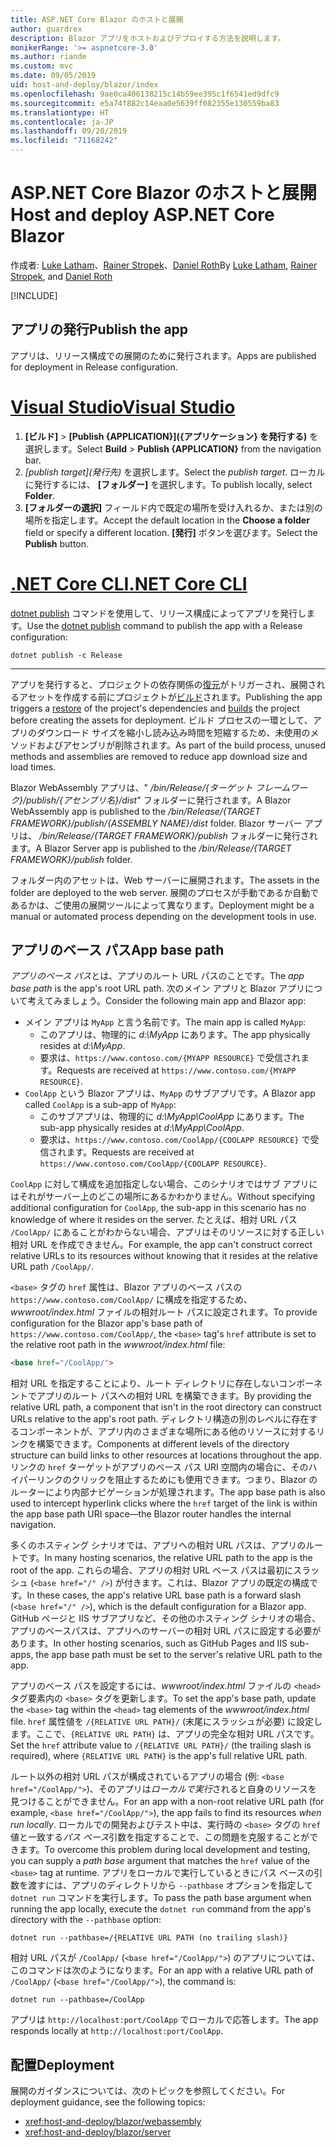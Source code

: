 ```yaml
---
title: ASP.NET Core Blazor のホストと展開
author: guardrex
description: Blazor アプリをホストおよびデプロイする方法を説明します。
monikerRange: '>= aspnetcore-3.0'
ms.author: riande
ms.custom: mvc
ms.date: 09/05/2019
uid: host-and-deploy/blazor/index
ms.openlocfilehash: 9ae0ca406138215c14b59ee395c1f6541ed9dfc9
ms.sourcegitcommit: e5a74f882c14eaa0e5639ff082355e130559ba83
ms.translationtype: HT
ms.contentlocale: ja-JP
ms.lasthandoff: 09/20/2019
ms.locfileid: "71168242"
---
```

# <a name="host-and-deploy-aspnet-core-blazor"></a><span data-ttu-id="3d785-103">ASP.NET Core Blazor のホストと展開</span><span class="sxs-lookup"><span data-stu-id="3d785-103">Host and deploy ASP.NET Core Blazor</span></span>

<span data-ttu-id="3d785-104">作成者: [Luke Latham](https://github.com/guardrex)、[Rainer Stropek](https://www.timecockpit.com)、[Daniel Roth](https://github.com/danroth27)</span><span class="sxs-lookup"><span data-stu-id="3d785-104">By [Luke Latham](https://github.com/guardrex), [Rainer Stropek](https://www.timecockpit.com), and [Daniel Roth](https://github.com/danroth27)</span></span>

[!INCLUDE[](~/includes/blazorwasm-preview-notice.md)]

## <a name="publish-the-app"></a><span data-ttu-id="3d785-105">アプリの発行</span><span class="sxs-lookup"><span data-stu-id="3d785-105">Publish the app</span></span>

<span data-ttu-id="3d785-106">アプリは、リリース構成での展開のために発行されます。</span><span class="sxs-lookup"><span data-stu-id="3d785-106">Apps are published for deployment in Release configuration.</span></span>

# <a name="visual-studiotabvisual-studio"></a>[<span data-ttu-id="3d785-107">Visual Studio</span><span class="sxs-lookup"><span data-stu-id="3d785-107">Visual Studio</span></span>](#tab/visual-studio)

1. <span data-ttu-id="3d785-108">**[ビルド]**  >  **[Publish {APPLICATION}]\({アプリケーション} を発行する\)** を選択します。</span><span class="sxs-lookup"><span data-stu-id="3d785-108">Select **Build** > **Publish {APPLICATION}** from the navigation bar.</span></span>
1. <span data-ttu-id="3d785-109">*[publish target]\(発行先\)* を選択します。</span><span class="sxs-lookup"><span data-stu-id="3d785-109">Select the *publish target*.</span></span> <span data-ttu-id="3d785-110">ローカルに発行するには、 **[フォルダー]** を選択します。</span><span class="sxs-lookup"><span data-stu-id="3d785-110">To publish locally, select **Folder**.</span></span>
1. <span data-ttu-id="3d785-111">**[フォルダーの選択]** フィールド内で既定の場所を受け入れるか、または別の場所を指定します。</span><span class="sxs-lookup"><span data-stu-id="3d785-111">Accept the default location in the **Choose a folder** field or specify a different location.</span></span> <span data-ttu-id="3d785-112">**[発行]** ボタンを選びます。</span><span class="sxs-lookup"><span data-stu-id="3d785-112">Select the **Publish** button.</span></span>

# <a name="net-core-clitabnetcore-cli"></a>[<span data-ttu-id="3d785-113">.NET Core CLI</span><span class="sxs-lookup"><span data-stu-id="3d785-113">.NET Core CLI</span></span>](#tab/netcore-cli)

<span data-ttu-id="3d785-114">[dotnet publish](/dotnet/core/tools/dotnet-publish) コマンドを使用して、リリース構成によってアプリを発行します。</span><span class="sxs-lookup"><span data-stu-id="3d785-114">Use the [dotnet publish](/dotnet/core/tools/dotnet-publish) command to publish the app with a Release configuration:</span></span>

```dotnetcli
dotnet publish -c Release
```

---

<span data-ttu-id="3d785-115">アプリを発行すると、プロジェクトの依存関係の[復元](/dotnet/core/tools/dotnet-restore)がトリガーされ、展開されるアセットを作成する前にプロジェクトが[ビルド](/dotnet/core/tools/dotnet-build)されます。</span><span class="sxs-lookup"><span data-stu-id="3d785-115">Publishing the app triggers a [restore](/dotnet/core/tools/dotnet-restore) of the project's dependencies and [builds](/dotnet/core/tools/dotnet-build) the project before creating the assets for deployment.</span></span> <span data-ttu-id="3d785-116">ビルド プロセスの一環として、アプリのダウンロード サイズを縮小し読み込み時間を短縮するため、未使用のメソッドおよびアセンブリが削除されます。</span><span class="sxs-lookup"><span data-stu-id="3d785-116">As part of the build process, unused methods and assemblies are removed to reduce app download size and load times.</span></span>

<span data-ttu-id="3d785-117">Blazor WebAssembly アプリは、" */bin/Release/{ターゲット フレームワーク}/publish/{アセンブリ名}/dist*" フォルダーに発行されます。</span><span class="sxs-lookup"><span data-stu-id="3d785-117">A Blazor WebAssembly app is published to the */bin/Release/{TARGET FRAMEWORK}/publish/{ASSEMBLY NAME}/dist* folder.</span></span> <span data-ttu-id="3d785-118">Blazor サーバー アプリは、 */bin/Release/{TARGET FRAMEWORK}/publish* フォルダーに発行されます。</span><span class="sxs-lookup"><span data-stu-id="3d785-118">A Blazor Server app is published to the */bin/Release/{TARGET FRAMEWORK}/publish* folder.</span></span>

<span data-ttu-id="3d785-119">フォルダー内のアセットは、Web サーバーに展開されます。</span><span class="sxs-lookup"><span data-stu-id="3d785-119">The assets in the folder are deployed to the web server.</span></span> <span data-ttu-id="3d785-120">展開のプロセスが手動であるか自動であるかは、ご使用の展開ツールによって異なります。</span><span class="sxs-lookup"><span data-stu-id="3d785-120">Deployment might be a manual or automated process depending on the development tools in use.</span></span>

## <a name="app-base-path"></a><span data-ttu-id="3d785-121">アプリのベース パス</span><span class="sxs-lookup"><span data-stu-id="3d785-121">App base path</span></span>

<span data-ttu-id="3d785-122">*アプリのベース パス*とは、アプリのルート URL パスのことです。</span><span class="sxs-lookup"><span data-stu-id="3d785-122">The *app base path* is the app's root URL path.</span></span> <span data-ttu-id="3d785-123">次のメイン アプリと Blazor アプリについて考えてみましょう。</span><span class="sxs-lookup"><span data-stu-id="3d785-123">Consider the following main app and Blazor app:</span></span>

* <span data-ttu-id="3d785-124">メイン アプリは `MyApp` と言う名前です。</span><span class="sxs-lookup"><span data-stu-id="3d785-124">The main app is called `MyApp`:</span></span>
  * <span data-ttu-id="3d785-125">このアプリは、物理的に *d:\\MyApp* にあります。</span><span class="sxs-lookup"><span data-stu-id="3d785-125">The app physically resides at *d:\\MyApp*.</span></span>
  * <span data-ttu-id="3d785-126">要求は、`https://www.contoso.com/{MYAPP RESOURCE}` で受信されます。</span><span class="sxs-lookup"><span data-stu-id="3d785-126">Requests are received at `https://www.contoso.com/{MYAPP RESOURCE}`.</span></span>
* <span data-ttu-id="3d785-127">`CoolApp` という Blazor アプリは、`MyApp` のサブアプリです。</span><span class="sxs-lookup"><span data-stu-id="3d785-127">A Blazor app called `CoolApp` is a sub-app of `MyApp`:</span></span>
  * <span data-ttu-id="3d785-128">このサブアプリは、物理的に *d:\\MyApp\\CoolApp* にあります。</span><span class="sxs-lookup"><span data-stu-id="3d785-128">The sub-app physically resides at *d:\\MyApp\\CoolApp*.</span></span>
  * <span data-ttu-id="3d785-129">要求は、`https://www.contoso.com/CoolApp/{COOLAPP RESOURCE}` で受信されます。</span><span class="sxs-lookup"><span data-stu-id="3d785-129">Requests are received at `https://www.contoso.com/CoolApp/{COOLAPP RESOURCE}`.</span></span>

<span data-ttu-id="3d785-130">`CoolApp` に対して構成を追加指定しない場合、このシナリオではサブ アプリにはそれがサーバー上のどこの場所にあるかわかりません。</span><span class="sxs-lookup"><span data-stu-id="3d785-130">Without specifying additional configuration for `CoolApp`, the sub-app in this scenario has no knowledge of where it resides on the server.</span></span> <span data-ttu-id="3d785-131">たとえば、相対 URL パス `/CoolApp/` にあることがわからない場合、アプリはそのリソースに対する正しい相対 URL を作成できません。</span><span class="sxs-lookup"><span data-stu-id="3d785-131">For example, the app can't construct correct relative URLs to its resources without knowing that it resides at the relative URL path `/CoolApp/`.</span></span>

<span data-ttu-id="3d785-132">`<base>` タグの `href` 属性は、Blazor アプリのベース パスの `https://www.contoso.com/CoolApp/` に構成を指定するため、*wwwroot/index.html* ファイルの相対ルート パスに設定されます。</span><span class="sxs-lookup"><span data-stu-id="3d785-132">To provide configuration for the Blazor app's base path of `https://www.contoso.com/CoolApp/`, the `<base>` tag's `href` attribute is set to the relative root path in the *wwwroot/index.html* file:</span></span>

```html
<base href="/CoolApp/">
```

<span data-ttu-id="3d785-133">相対 URL を指定することにより、ルート ディレクトリに存在しないコンポーネントでアプリのルート パスへの相対 URL を構築できます。</span><span class="sxs-lookup"><span data-stu-id="3d785-133">By providing the relative URL path, a component that isn't in the root directory can construct URLs relative to the app's root path.</span></span> <span data-ttu-id="3d785-134">ディレクトリ構造の別のレベルに存在するコンポーネントが、アプリ内のさまざまな場所にある他のリソースに対するリンクを構築できます。</span><span class="sxs-lookup"><span data-stu-id="3d785-134">Components at different levels of the directory structure can build links to other resources at locations throughout the app.</span></span> <span data-ttu-id="3d785-135">リンクの `href` ターゲットがアプリのベース パス URI 空間内の場合に、そのハイパーリンクのクリックを阻止するためにも使用できます。つまり、Blazor のルーターにより内部ナビゲーションが処理されます。</span><span class="sxs-lookup"><span data-stu-id="3d785-135">The app base path is also used to intercept hyperlink clicks where the `href` target of the link is within the app base path URI space&mdash;the Blazor router handles the internal navigation.</span></span>

<span data-ttu-id="3d785-136">多くのホスティング シナリオでは、アプリへの相対 URL パスは、アプリのルートです。</span><span class="sxs-lookup"><span data-stu-id="3d785-136">In many hosting scenarios, the relative URL path to the app is the root of the app.</span></span> <span data-ttu-id="3d785-137">これらの場合、アプリの相対 URL ベース パスは最初にスラッシュ (`<base href="/" />`) が付きます。これは、Blazor アプリの既定の構成です。</span><span class="sxs-lookup"><span data-stu-id="3d785-137">In these cases, the app's relative URL base path is a forward slash (`<base href="/" />`), which is the default configuration for a Blazor app.</span></span> <span data-ttu-id="3d785-138">GitHub ページと IIS サブアプリなど、その他のホスティング シナリオの場合、アプリのベースパスは、アプリへのサーバーの相対 URL パスに設定する必要があります。</span><span class="sxs-lookup"><span data-stu-id="3d785-138">In other hosting scenarios, such as GitHub Pages and IIS sub-apps, the app base path must be set to the server's relative URL path to the app.</span></span>

<span data-ttu-id="3d785-139">アプリのベース パスを設定するには、*wwwroot/index.html* ファイルの `<head>` タグ要素内の `<base>` タグを更新します。</span><span class="sxs-lookup"><span data-stu-id="3d785-139">To set the app's base path, update the `<base>` tag within the `<head>` tag elements of the *wwwroot/index.html* file.</span></span> <span data-ttu-id="3d785-140">`href` 属性値を `/{RELATIVE URL PATH}/` (末尾にスラッシュが必要) に設定します。ここで、`{RELATIVE URL PATH}` は、アプリの完全な相対 URL パスです。</span><span class="sxs-lookup"><span data-stu-id="3d785-140">Set the `href` attribute value to `/{RELATIVE URL PATH}/` (the trailing slash is required), where `{RELATIVE URL PATH}` is the app's full relative URL path.</span></span>

<span data-ttu-id="3d785-141">ルート以外の相対 URL パスが構成されているアプリの場合 (例: `<base href="/CoolApp/">`)、そのアプリは*ローカルで実行*されると自身のリソースを見つけることができません。</span><span class="sxs-lookup"><span data-stu-id="3d785-141">For an app with a non-root relative URL path (for example, `<base href="/CoolApp/">`), the app fails to find its resources *when run locally*.</span></span> <span data-ttu-id="3d785-142">ローカルでの開発およびテスト中は、実行時の `<base>` タグの `href` 値と一致する*パス ベース*引数を指定することで、この問題を克服することができます。</span><span class="sxs-lookup"><span data-stu-id="3d785-142">To overcome this problem during local development and testing, you can supply a *path base* argument that matches the `href` value of the `<base>` tag at runtime.</span></span> <span data-ttu-id="3d785-143">アプリをローカルで実行しているときにパス ベースの引数を渡すには、アプリのディレクトリから `--pathbase` オプションを指定して `dotnet run` コマンドを実行します。</span><span class="sxs-lookup"><span data-stu-id="3d785-143">To pass the path base argument when running the app locally, execute the `dotnet run` command from the app's directory with the `--pathbase` option:</span></span>

```dotnetcli
dotnet run --pathbase=/{RELATIVE URL PATH (no trailing slash)}
```

<span data-ttu-id="3d785-144">相対 URL パスが `/CoolApp/` (`<base href="/CoolApp/">`) のアプリについては、このコマンドは次のようになります。</span><span class="sxs-lookup"><span data-stu-id="3d785-144">For an app with a relative URL path of `/CoolApp/` (`<base href="/CoolApp/">`), the command is:</span></span>

```dotnetcli
dotnet run --pathbase=/CoolApp
```

<span data-ttu-id="3d785-145">アプリは `http://localhost:port/CoolApp` でローカルで応答します。</span><span class="sxs-lookup"><span data-stu-id="3d785-145">The app responds locally at `http://localhost:port/CoolApp`.</span></span>

## <a name="deployment"></a><span data-ttu-id="3d785-146">配置</span><span class="sxs-lookup"><span data-stu-id="3d785-146">Deployment</span></span>

<span data-ttu-id="3d785-147">展開のガイダンスについては、次のトピックを参照してください。</span><span class="sxs-lookup"><span data-stu-id="3d785-147">For deployment guidance, see the following topics:</span></span>

* <xref:host-and-deploy/blazor/webassembly>
* <xref:host-and-deploy/blazor/server>
